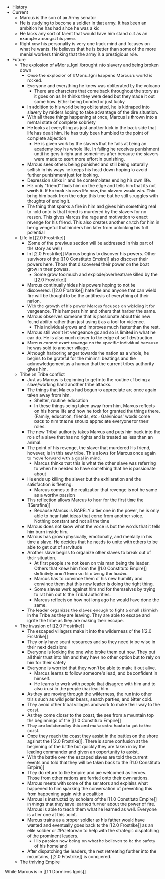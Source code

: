 - History
- Current
	- Marcus is the son of an Army senator
	- He is studying to become a soldier in that army. It has been an ambition he has had since he was a kid
	- He lacks any sort of talent that would have him stand out as an example amongst his peers
	- Right now his personality is very one track mind and focuses on what he wants. He believes that he is better than some of the more menial workers thinking that the army is a prestigious role.
- Future
	- The explosion of #Mons_Igni /brought into slavery and being broken down
		- Once the explosion of #Mons_Igni happens Marcus's world is rocked.
		- Everyone and everything he knew was obliterated by the volcano
			- There are characters that come back throughout the story as it goes on as he thinks they were dead but they made it out some how. Either being bonded or just lucky
		- In addition to his world being obliterated, he is kidnaped into slavery by raiders hoping to take advantage of the dire situation.
		- With all these things happening at once, Marcus is thrown into a mental state of complete sobriety
		- He looks at everything as just another kick in the back side that life has dealt him. He has truly been humbled to the point of complete abjection
			- He is given work by the slavers that he fails at being an academy boy his whole life. In failing he receives punishment until he gets it right and sometimes after because the slavers were made to exert more effort in punishing.
		- Marcus sees others being punished and still being naturally selfish in his ways he keeps his head down hoping to avoid further punishment just for looking.
		- Depression sinks in and he contemplates ending his own life.
		- His only "friend" finds him on the edge and tells him that its not worth it. If he took his own life now, the slavers would win. This bring him back from the edge this time but he still struggles with thoughts of ending it.
		- The thing that sparks a fire in him and gives him something real to hold onto is that friend is murdered by the slavers for no reason. This gives Marcus the rage and motivation to enact revenge for his friend. This also creates another crutch for him in being vengeful that hinders him later from unlocking his full potential
	- Life in [[2.0 Frostrike]]
		- (Some of the previous section will be addressed in this part of the story as well)
		- In [[2.0 Frostrike]] Marcus begins to discover his powers. Other survivors of the [[1.0 Constituto Empire]] also discover their powers here. Those that discovered their power on the boat grow in their powers. 
			- Some grow too much and explode/overheat/are killed by the [[2.0 Frostrike]]
		- Marcus continually hides his powers hoping to not be discovered. [[2.0 Frostrike]] hate fire and anyone that can wield fire will be thought to be the antithesis of everything of their nation.
		- With the growth of his power Marcus focuses on wielding it for vengeance. This hampers him and others that harbor the same.
		- Marcus observes someone that is passionate about this new found ability rather than just using it as a tool for violence.
			- This individual grows and improves much faster than the rest.
		- Marcus still won't let vengeance go and so is limited in what he can do. He is also much closer to the edge of self destruction.
		- Marcus cannot exact revenge on the specific individual because he was sold to another village.
		- Although harboring anger towards the nation as a whole, he begins to be grateful for the minimal beatings and the acknowledgement as a human that the current tribes authority gives him.
	- Tribe on Tribe conflict
		- Just as Marcus is beginning to get into the routine of being a slave/working hand another tribe attacks.
		- The things that Marcus had begun to appreciate are once again taken away from him. 
			- Shelter, routine, education
			- In these things being taken away from him, Marcus reflects on his home life and how he took for granted the things there. (Family, education, friends, etc.) Galvinious' words come back to him that he should appreciate everyone for their roles. 
		- The new Tribal authority takes Marcus and puts him back into the role of a slave that has no rights and is treated as less than an animal.
		- The point of his revenge, the slaver that murdered his friend, however, is in this new tribe. This allows for Marcus once again to move forward with a goal in mind.
			- Marcus thinks that this is what the other slave was referring to when he needed to have something that he is passionate about
		- He ends up killing the slaver but the exhilaration and the satisfaction is fleeting.
			- Marcus comes to the realization that revenge is not he same as a worthy passion
		- This reflection allows Marcus to hear for the first time the [[Serafina]]
			- Because Marcus is BARELY a tier one in the power, he is only able to hear faint ideas that come from another voice. Nothing constant and not all the time
		- Marcus does not know what the voice is but the words that it tells him burn inside him.
		- Marcus has grown physically, emotionally, and mentally in his time a slave. He decides that he needs to unite with others to be able to get out of servitude
		- Another slave begins to organize other slaves to break out of their situation.
			- At first people are not keen on this man being the leader. Others that knew him from the [[1.0 Constituto Empire]] definitely aren't keen on him being the leader.
			- Marcus has to convince them of his new humility and convince them that this new leader is doing the right thing.
			- Some slaves work against him and for themselves by trying to rat him out to the Tribal authorities.
			- Marcus reflects on how not long ago he would have done the same.
		- The leader organizes the slaves enough to fight a small skirmish in the Tribe as they are leaving. They are able to escape and ignite the tribe as they are making their escape.
	- The invasion of [[2.0 Frostrike]]
		- The escaped villagers make it into the wilderness of the [[2.0 Frostrike]]
		- They only have scant resources and so they need to be wise in their next decisions
		- Everyone is looking the one who broke them out now. They put all their trust into him and they have no other option but to rely on him for their safety.
		- Everyone is worried that they won't be able to make it out alive.
			- Marcus learns to follow someone's lead, and be confident in himself. 
			- He learns to work with people that disagree with him and to also trust in the people that lead him.
		- As they are moving through the wilderness, the run into other trials such as wild polar bears, search parties, and bitter cold.
		- They avoid other tribal villages and work to make their way to the coast.
		- As they come closer to the coast, the see from a mountain top the beginnings of the [[1.0 Constituto Empire]]
		- They are bolstered by this and make extra haste to get to the coast.
		- Once they reach the coast they assist in the battles on the shore against the [[2.0 Frostrike]]. There is some confusion at the beginning of the battle but quickly they are taken in by the leading commander and given an opportunity to assist.
		- With the battle over the escaped slaves are told the current events and told that they will be taken back to the [[1.0 Constituto Empire]]
		- They do return to the Empire and are welcomed as heroes. Those from other nations are ferried onto their own nations. 
		- Marcus meets with some of the senators and explains what happened to him sparking the conversation of preventing this from happening again with a coalition
		- Marcus is instructed by scholars of the [[1.0 Constituto Empire]] in things that they have learned further about the power of fire. Marcus is able to teach them what he learned as well. Everyone is a tier one at this point.
		- Marcus trains as a proper soldier as his father would have wanted and eventually goes back to the [[2.0 Frostrike]] as an elite soldier or #Praetorean to help with the strategic dispatching of the prominent leaders. 
			- His passion now being on what he believes to be the safety of his homeland
		- After dispatching the leaders, the rest retreating further into the mountains, [[2.0 Frostrike]] is conquered.
	- The thriving Empire

While Marcus is in [[1.1 Dormiens Ignis]] 